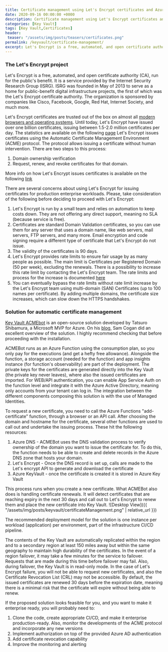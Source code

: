 ```yaml
---
title: Certificate management using Let's Encrypt certificates and Azure Key Vault
date: 2020-09-16 00:00:00 +0000
description: Certificate management using Let's Encrypt certificates and Azure Key Vault is a cost-efficient solution that you can use for securing your services
categories: [Key Vault]
tags: [Key Vault,Certificates]
header:
 teaser: "/assets/img/posts/teasers/certificates.png"
permalink: /keyvault/certificate-management/
excerpt: Let's Encrypt is a free, automated, and open certificate authority (CA), run for the public's benefit. Key Vault ACMEBot is an open-source solution for automatic certificate management that allows you to quickly request a certificate, store it into a Key Vault, and automatically renew it before it expires.
---
```

### The Let's Encrypt project
Let's Encrypt is a free, automated, and open certificate authority (CA), run for the public's benefit. It is a service provided by the Internet Security Research Group (ISRG). ISRG was founded in May of 2013 to serve as a home for public-benefit digital infrastructure projects, the first of which was the Let's Encrypt certificate authority. The organization is sponsored by companies like Cisco, Facebook, Google, Red Hat, Internet Society, and much more. 

Let's Encrypt certificates are trusted out of the box on almost all [modern browsers and operating systems](https://letsencrypt.org/docs/certificate-compatibility/). Until today, Let's Encrypt have issued over one billion certificates, issuing between 1.5-2.0 million certificates per day. The statistics are available on the following [page](https://letsencrypt.org/stats/)
Let's Encrypt issues certificates using the Automatic Certificate Management Environment (ACME) protocol. The protocol allows issuing a certificate without human intervention. There are two steps to this process:
1.	Domain ownership verification 
2.	Request, renew, and revoke certificates for that domain.

More info on how Let's Encrypt issues certificates is available on the following [link](https://letsencrypt.org/how-it-works/)

There are several concerns about using Let's Encrypt for issuing certificates for production enterprise workloads. Please, take consideration of the following before deciding to proceed with Let's Encrypt:
1.	Let's Encrypt is run by a small team and relies on automation to keep costs down. They are not offering any direct support, meaning no SLA (because service is free).
2.	Certificates are standard Domain Validation certificates, so you can use them for any server that uses a domain name, like web servers, mail servers, FTP servers, and many more. Email encryption and code signing require a different type of certificate that Let's Encrypt do not issue.
3.	The validity of the certificates is 90 days. 
4.	Let's Encrypt provides rate limits to ensure fair usage by as many people as possible. The main limit is Certificates per Registered Domain (50 per week), excluding the renewals. There is a possibility to increase this rate limit by contacting the Let's Encrypt team. The rate limits and process for the increase is documented [here](https://letsencrypt.org/docs/rate-limits/)
5.	You can eventually bypass the rate limits without rate limit increase by the Let's Encrypt team using multi-domain (SAN) Certificates (up to 100 names per certificate). By adding multiple domains, the certificate size increases, which can slow down the HTTPS handshakes.

### Solution for automatic certificate management
[Key Vault ACMEbot](https://github.com/shibayan/keyvault-acmebot) is an open-source solution developed by Tatsuro Shibamura, a Microsoft MVP for Azure. On his [blog](https://samcogan.com/lets-encrypt-certificates-in-azure-with-acmebotot/), Sam Cogan did an excellent overview of the solution. I highly recommend checking that before proceeding with the installation.

ACMEBot runs as an Azure Function using the consumption plan, so you only pay for the executions (and get a hefty free allowance). Alongside the function, a storage account (needed for the function) and app insights instance (for function's observability) are part of the deployment. The private keys for the certificates are generated directly into the Key Vault (the private key never leaves), where also the issued certificates are imported. For WEB/API authentication, you can enable App Service Auth on the function level and integrate it with the Azure Active Directory, meaning only accounts from your tenant can log in. The integration between the different components composing this solution is with the use of Managed Identities.

To request a new certificate, you need to call the Azure Functions "add-certificate" function, through a browser or an API call. After choosing the domain and hostname for the certificate, several other functions are used to call out and undertake the issuing process. These hit the following resources:
1.	Azure DNS - ACMEBot uses the DNS validation process to verify ownership of the domain you want to issue the certificate for. To do this, the function needs to be able to create and delete records in the Azure DNS zone that hosts your domain. 
2.	Let's Encrypt - Once the DNS record is set up, calls are made to the Let's encrypt API to generate and download the certificate
3.	Azure KeyVault - once the certificate is created it is stored in Azure Key Vault

This process runs when you create a new certificate. What ACMEBot also does is handling certificate renewals. It will detect certificates that are reaching expiry in the next 30 days and call out to Let's Encrypt to renew them and place the new certificate into Key Vault.
![Desktop View]({{ "/assets/img/posts/keyvault/certificateManagement.png" | relative_url }})

The recommended deployment model for the solution is one instance per workload (application) per environment, part of the infrastructure CI/CD pipeline. 

The contents of the Key Vault are automatically replicated within the region and to a secondary region at least 150 miles away but within the same geography to maintain high durability of the certificates. In the event of a region failover, it may take a few minutes for the service to failover. Requests that are made during this time before failover may fail. Also, during failover, the Key Vault is in read-only mode.
In the case of Let's Encrypt failure, you will not be able to request new certificates, and also the Certificate Revocation List (CRL) may not be accessible. By default, the issued certificates are renewed 30 days before the expiration date, meaning there is a minimal risk that the certificate will expire without being able to renew.

If the proposed solution looks feasible for you, and you want to make it enterprise ready, you will probably need to:
1.	Clone the code, create appropriate CI/CD, and make it enterprise production-ready. Also, monitor the developments of the ACME protocol and incorporate any new versions 
2.	Implement authorization on top of the provided Azure AD authentication
3.	Add certificate revocation capability
4.	Improve the monitoring and alerting

